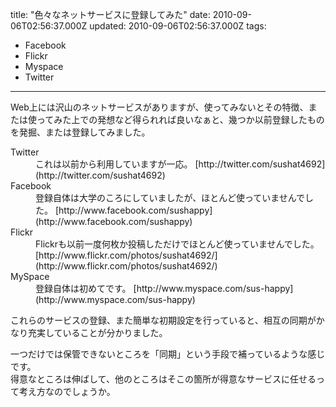 title: "色々なネットサービスに登録してみた"
date: 2010-09-06T02:56:37.000Z
updated: 2010-09-06T02:56:37.000Z
tags: 
  - Facebook
  - Flickr
  - Myspace
  - Twitter
---


Web上には沢山のネットサービスがありますが、使ってみないとその特徴、または使ってみた上での発想など得られれば良いなぁと、幾つか以前登録したものを発掘、または登録してみました。

<dl><dt>Twitter</dt><dd>これは以前から利用していますが一応。  
[http://twitter.com/sushat4692](http://twitter.com/sushat4692)</dd><dt>Facebook</dt><dd>登録自体は大学のころにしていましたが、ほとんど使っていませんでした。  
[http://www.facebook.com/sushappy](http://www.facebook.com/sushappy)</dd><dt>Flickr</dt><dd>Flickrも以前一度何枚か投稿しただけでほとんど使っていませんでした。  
[http://www.flickr.com/photos/sushat4692/](http://www.flickr.com/photos/sushat4692/)</dd><dt>MySpace</dt><dd>登録自体は初めてです。  
[http://www.myspace.com/sus-happy](http://www.myspace.com/sus-happy)</dd></dl>これらのサービスの登録、また簡単な初期設定を行っていると、相互の同期がかなり充実していることが分かりました。

一つだけでは保管できないところを「同期」という手段で補っているような感じです。  
 得意なところは伸ばして、他のところはそこの箇所が得意なサービスに任せるって考え方なのでしょうか。


